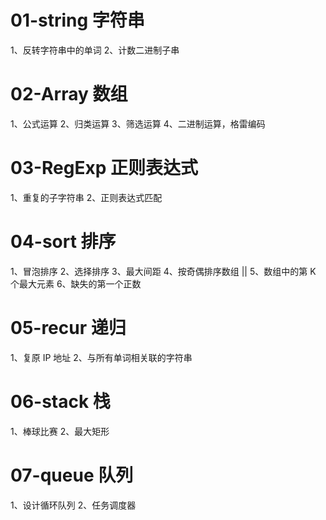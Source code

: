 # 01-string 字符串

1、反转字符串中的单词
2、计数二进制子串

# 02-Array 数组

1、公式运算
2、归类运算
3、筛选运算
4、二进制运算，格雷编码

# 03-RegExp 正则表达式

1、重复的子字符串
2、正则表达式匹配

# 04-sort 排序

1、冒泡排序
2、选择排序
3、最大间距
4、按奇偶排序数组 ||
5、数组中的第 K 个最大元素
6、缺失的第一个正数

# 05-recur 递归

1、复原 IP 地址
2、与所有单词相关联的字符串

# 06-stack 栈

1、棒球比赛
2、最大矩形

# 07-queue 队列

1、设计循环队列
2、任务调度器
